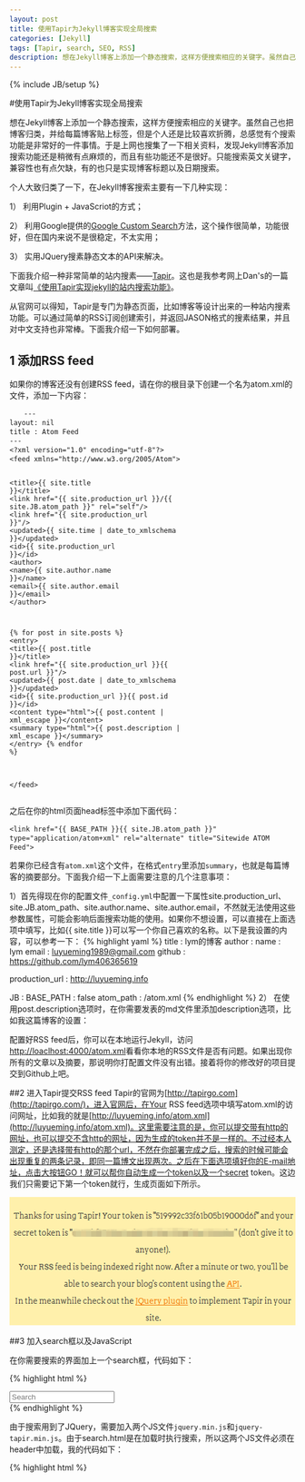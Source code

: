 ```yaml
---
layout: post
title: 使用Tapir为Jekyll博客实现全局搜索
categories: [Jekyll]
tags: [Tapir, search, SEO, RSS]
description: 想在Jekyll博客上添加一个静态搜索，这样方便搜索相应的关键字。虽然自己也把博客归类，并给每篇博客贴上标签，但是个人还是比较喜欢折腾，总感觉有个搜索功能是非常好的一件事情。于是上网也搜集了一下相关资料，发现Jekyll博客添加搜索功能还是稍微有点麻烦的，而且有些功能还不是很好
---
```

{% include JB/setup %}

#使用Tapir为Jekyll博客实现全局搜索

想在Jekyll博客上添加一个静态搜索，这样方便搜索相应的关键字。虽然自己也把博客归类，并给每篇博客贴上标签，但是个人还是比较喜欢折腾，总感觉有个搜索功能是非常好的一件事情。于是上网也搜集了一下相关资料，发现Jekyll博客添加搜索功能还是稍微有点麻烦的，而且有些功能还不是很好。只能搜索英文关键字，兼容性也有点欠缺，有的也只是实现博客标题以及日期搜索。

个人大致归类了一下，在Jekyll博客搜索主要有一下几种实现：

1） 利用Plugin + JavaScriot的方式；

2） 利用Google提供的[Google Custom Search](http://www.google.com/cse/manage/all)方法，这个操作很简单，功能很好，但在国内来说不是很稳定，不太实用；

3） 实用JQuery搜素静态文本的API来解决。

下面我介绍一种非常简单的站内搜素——[Tapir](http://tapirgo.com/)。这也是我参考网上Dan's的一篇文章叫[《使用Tapir实现jekyll的站内搜索功能》](http://www.shanhh.com/blog/2012/11/16/tapir-search-for-jekyll/)。

从官网可以得知，Tapir是专门为静态页面，比如博客等设计出来的一种站内搜素功能。可以通过简单的RSS订阅创建索引，并返回JASON格式的搜素结果，并且对中文支持也非常棒。下面我介绍一下如何部署。

## 1 添加RSS feed
如果你的博客还没有创建RSS feed，请在你的根目录下创建一个名为atom.xml的文件，添加一下内容：

<div class="highlight">
 <pre>
   <code class="text">---
layout: nil
title : Atom Feed
---
<span class="nt">&lt;?xml</span> version="1.0" encoding="utf-8"<span class="nt">?></span>
<span class="nt">&lt;feed</span> xmlns="http://www.w3.org/2005/Atom"<span class="nt">></span>
 
  <span class="nt">&lt;title></span>&#123;{ site.title }}<span class="nt">&lt;/title></span>
  <span class="nt">&lt;link</span> href="&#123;{ site.production_url }}/&#123;{ site.JB.atom_path }}" rel="self"<span class="nt">/></span>
  <span class="nt">&lt;link</span> href="&#123;{ site.production_url }}"<span class="nt">/></span>
  <span class="nt">&lt;updated></span>&#123;{ site.time | date_to_xmlschema }}<span class="nt">&lt;/updated></span>
  <span class="nt">&lt;id></span>&#123;{ site.production_url }}<span class="nt">&lt;/id></span>
  <span class="nt">&lt;author></span>
    <span class="nt">&lt;name></span>&#123;{ site.author.name }}<span class="nt">&lt;/name></span>
    <span class="nt">&lt;email></span>&#123;{ site.author.email }}<span class="nt">&lt;/email></span>
  <span class="nt">&lt;/author></span>

  &#123;% <span class="jk">for</span> post in site.posts %}
  <span class="nt">&lt;entry></span>
    <span class="nt">&lt;title></span>&#123;{ post.title }}<span class="nt">&lt;/title></span>
    <span class="nt">&lt;link</span> href="&#123;{ site.production_url }}&#123;{ post.url }}"<span class="nt">/></span>
    <span class="nt">&lt;updated></span>&#123;{ post.date | date_to_xmlschema }}<span class="nt">&lt;/updated></span>
    <span class="nt">&lt;id></span>&#123;{ site.production_url }}&#123;{ post.id }}<span class="nt">&lt;/id></span>
    <span class="nt">&lt;content</span> type="html">&#123;{ post.content | xml_escape }}<span class="nt">&lt;/content></span>
    <span class="nt">&lt;summary</span> type="html">&#123;{ post.description | xml_escape }}<span class="nt">&lt;/summary></span>
  <span class="nt">&lt;/entry></span>
  &#123;% <span class="jk">endfor</span> %}

<span class="nt">&lt;/feed></span></code></pre>
</div>

之后在你的html页面head标签中添加下面代码：

<div class="highlight">
 <pre><code class="text"><span class="nt">&lt;link</span> href="{{ BASE_PATH }}{{ site.JB.atom_path }}" type="application/atom+xml" rel="alternate" title="Sitewide ATOM Feed"<span class="nt">></span></code></pre>
</div>

若果你已经含有<code class="cd">atom.xml</code>这个文件，在格式<code class="cd">entry</code>里添加<code class="cd">summary</code>，也就是每篇博客的摘要部分。下面我介绍一下上面需要注意的几个注意事项：

1）首先得现在你的配置文件<code class="cd">_config.yml</code>中配置一下属性site.production_url、site.JB.atom_path、site.author.name、site.author.email，不然就无法使用这些参数属性，可能会影响后面搜索功能的使用。如果你不想设置，可以直接在上面选项中填写，比如&#123;{ site.title }}可以写一个你自己喜欢的名称。以下是我设置的内容，可以参考一下：
{% highlight yaml %}
title : lym的博客
author :
  name : lym
  email : luyueming1989@gmail.com
  github : https://github.com/lym406365619

production_url : http://luyueming.info

JB :
  BASE_PATH : false
  atom_path : /atom.xml
{% endhighlight %}
2） 在使用post.description选项时，在你需要发表的md文件里添加description选项，比如我这篇博客的设置：

配置好RSS feed后，你可以在本地运行Jekyll，访问[http://loaclhost:4000/atom.xml](http://loaclhost:4000/atom.xml)看看你本地的RSS文件是否有问题。如果出现你所有的文章以及摘要，那说明你打配置文件没有出错。接着将你的修改好的项目提交到Github上吧。

##2 进入Tapir提交RSS feed
Tapir的官网为[http://tapirgo.com](http://tapirgo.com/)，进入官网后，在Your RSS feed选项中填写atom.xml的访问网址，比如我的就是[http://luyueming.info/atom.xml](http://luyueming.info/atom.xml)。这里需要注意的是，你可以提交带有http的网址，也可以提交不含http的网址，因为生成的token并不是一样的。不过经本人测定，还是选择带有http的那个url，不然在你部署完成之后，搜索的时候可能会出现重复的两条记录，即同一篇博文出现两次。之后在下面选项填好你的E-mail地址，点击大按钮GO！就可以帮你自动生成一个token以及一个secret token。这边我们只需要记下第一个token就行，生成页面如下所示。

<img src="/img/blog/Tapir_token.png" width="561px" height="226px" alt="Tapir生成的token" class="pic"/>

##3 加入search框以及JavaScript

在你需要搜索的界面加上一个search框，代码如下：

{% highlight html %}
<form class="navbar-search pull-right" action="search.html">
  <input type="text" class="search-query" placeholder="Search">
</form>
{% endhighlight %}

由于搜索用到了JQuery，需要加入两个JS文件<code class="cd">jquery.min.js</code>和<code class="cd">jquery-tapir.min.js</code>。由于search.html是在加载时执行搜索，所以这两个JS文件必须在header中加载，我的代码如下：

{% highlight html %}
<script src="{{ BASE_PATH }}/js/jquery-1.6.1.min.js">
<script src="{{ BASE_PATH }}/js/jquery-tapir.min.js">
{% endhighlight %}

你可以在Github上下载这两个文件，使用<code class="cd">git clone</code>命令

<pre class="command-line">
  <span class="command">$ git clone git@github.com:TapirGo/jquery-plugin.git</span>
</pre>

##4 创建search.html

由于上面的action为<code class="cd">search.html</code>。在根目录下创建该文件，内容如下：

<div class="highlight">
  <pre>
    <code class="text">---
layout: default
title: 搜索结果
---
&#123;% include JB/setup %}
<span class="nt">&lt;div</span>class="post_cont"<span class="nt">></span> 
  <span class="nt">&lt;h1></span>搜索结果<span class="nt">&lt;/h1></span> 

  <span class="nt">&lt;div</span> id="search_results"<span class="nt">></span> 
  <span class="nt">&lt;/div></span>
  <span class="nt">&lt;script></span>
    $('#search_results').tapir({'token': '<span class="jm">519992c33f61b05b19000d6f</span>'});
  <span class="nt">&lt;/script></span>

<span class="nt">&lt;/div></span></code></pre>
</div>

上面的红色字体就是之前生成的token，用你生成的值代替它就行了。

按照上述方法部署之后，应该就能在站内实现全局静态搜索了。
